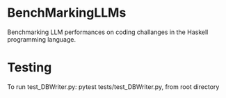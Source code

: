 # BenchMarkingLLMs
Benchmarking LLM performances on coding challanges in the Haskell programming language. 


# Testing
To run test_DBWriter.py: pytest tests/test_DBWriter.py, from root directory